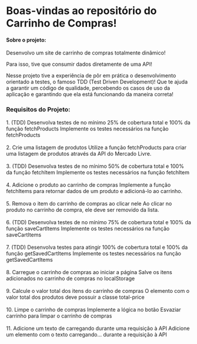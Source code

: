 <h1> Boas-vindas ao repositório do Carrinho de Compras! </h1>
 
 <h4>Sobre o projeto:</h4>
 <p>
 Desenvolvo um site de carrinho de compras totalmente dinâmico!

Para isso, tive que consumir dados diretamente de uma API! 


Nesse projeto tive  a experiência de pôr em prática o desenvolvimento orientado a testes, o famoso TDD (Test Driven Development)! Que te ajuda a garantir um código de qualidade, percebendo os casos de uso da aplicação e garantindo que ela está funcionando da maneira correta!

 </p>
 
 <h3> Requisitos do Projeto: </h3>
 
 <p> 
  1. (TDD) Desenvolva testes de no mínimo 25% de cobertura total e 100% da função fetchProducts
Implemente os testes necessários na função fetchProducts <br><br>
2. Crie uma listagem de produtos
Utilize a função fetchProducts para criar uma listagem de produtos através da API do Mercado Livre.<br><br>
3. (TDD) Desenvolva testes de no mínimo 50% de cobertura total e 100% da função fetchItem
Implemente os testes necessários na função fetchItem<br><br>
4. Adicione o produto ao carrinho de compras
Implemente a função fetchItems para retornar dados de um produto e adicioná-lo ao carrinho.<br><br>
5. Remova o item do carrinho de compras ao clicar nele
Ao clicar no produto no carrinho de compra, ele deve ser removido da lista.<br><br>
6. (TDD) Desenvolva testes de no mínimo 75% de cobertura total e 100% da função saveCartItems
Implemente os testes necessários na função saveCartItems<br><br>
7. (TDD) Desenvolva testes para atingir 100% de cobertura total e 100% da função getSavedCartItems
Implemente os testes necessários na função getSavedCartItems<br><br>
8. Carregue o carrinho de compras ao iniciar a página
Salve os itens adicionados no carrinho de compras no localStorage<br><br>
9. Calcule o valor total dos itens do carrinho de compras
O elemento com o valor total dos produtos deve possuir a classe total-price<br><br>
10. Limpe o carrinho de compras
Implemente a lógica no botão Esvaziar carrinho para limpar o carrinho de compras<br><br>
11. Adicione um texto de carregando durante uma requisição à API
Adicione um elemento com o texto carregando... durante a requisição à API<br><br>
</p>
 
